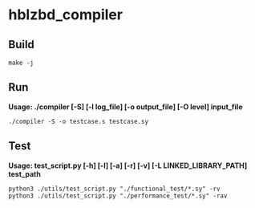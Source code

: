 # hblzbd_compiler

## Build

```shell
make -j
```

## Run

**Usage: ./compiler [-S] [-l log_file] [-o output_file] [-O level] input_file**

```shell
./compiler -S -o testcase.s testcase.sy
```

## Test

**Usage: test_script.py [-h] [-l] [-a] [-r] [-v] [-L LINKED_LIBRARY_PATH] test_path**

```shell
python3 ./utils/test_script.py "./functional_test/*.sy" -rv
python3 ./utils/test_script.py "./performance_test/*.sy" -rav
```